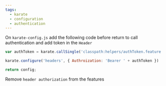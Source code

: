 ```yaml
---
tags:
  - karate
  - configuration
  - authentication
---
```


On `karate-config.js` add the following code before return to call authentication and add token in the `Header`

```javascript
var authToken = karate.callSingle('classpath:helpers/authToken.feature', config).token

karate.configure('headers', { Authroization: 'Bearer ' + authToken })

return config;
```

Remove `header authorization` from the features